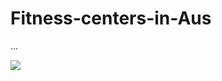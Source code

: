 # Fitness-centers-in-Aus
<!-- JS file to enable the JavaScript API. You can point at the
  version on public.tableau.com, online.tableau.com, or your on-prem Server -->
<script src="https://public.tableau.com/javascripts/api/viz_v1.js"></script>
...
<!-- Empty div where the viz will be placed -->
<div class='tableauPlaceholder' id='viz1583649116335' style='position: relative'><noscript><a href='#'><img alt=' ' src='https:&#47;&#47;public.tableau.com&#47;static&#47;images&#47;vi&#47;victoriagym&#47;Dashboard1&#47;1_rss.png' style='border: none' /></a></noscript><object class='tableauViz'  style='display:none;'><param name='host_url' value='https%3A%2F%2Fpublic.tableau.com%2F' /> <param name='embed_code_version' value='3' /> <param name='path' value='views&#47;victoriagym&#47;Dashboard1?:embed=y&amp;:display_count=y' /> <param name='toolbar' value='yes' /><param name='static_image' value='https:&#47;&#47;public.tableau.com&#47;static&#47;images&#47;vi&#47;victoriagym&#47;Dashboard1&#47;1.png' /> <param name='animate_transition' value='yes' /><param name='display_static_image' value='yes' /><param name='display_spinner' value='yes' /><param name='display_overlay' value='yes' /><param name='display_count' value='yes' /></object></div>                <script type='text/javascript'>                    var divElement = document.getElementById('viz1583649116335');                    var vizElement = divElement.getElementsByTagName('object')[0];                    if ( divElement.offsetWidth > 800 ) { vizElement.style.width='100%';vizElement.style.maxWidth='1809px';vizElement.style.height=(divElement.offsetWidth*0.75)+'px';vizElement.style.maxHeight='1115px';} else if ( divElement.offsetWidth > 500 ) { vizElement.style.width='100%';vizElement.style.maxWidth='1809px';vizElement.style.height=(divElement.offsetWidth*0.75)+'px';vizElement.style.maxHeight='1115px';} else { vizElement.style.width='100%';vizElement.style.height='2027px';}                     var scriptElement = document.createElement('script');                    scriptElement.src = 'https://public.tableau.com/javascripts/api/viz_v1.js';                    vizElement.parentNode.insertBefore(scriptElement, vizElement);                </script>


